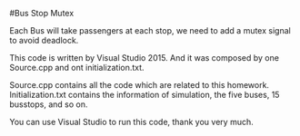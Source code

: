 #Bus Stop Mutex 

Each Bus will take passengers at each stop, we need to add a mutex signal to avoid deadlock.

This code is written by Visual Studio 2015. And it was composed by one Source.cpp and ont initialization.txt.

Source.cpp contains all the code which are related to this homework.
Initialization.txt contains the information of simulation, the five buses, 15 busstops, and so on.

You can use Visual Studio to run this code, thank you very much.

